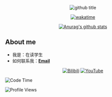 <div align="center">

![github title][github-title]

[![wakatime](https://wakatime.com/badge/user/9d0b5c21-d676-4d92-a8b5-8ad75064523d.svg)](https://wakatime.com/@9d0b5c21-d676-4d92-a8b5-8ad75064523d)

[![Anurag's github stats](https://github-readme-stats.vercel.app/api?username=unqit&show_icons=true&theme=tokyonight)](https://github.com/anuraghazra/github-readme-stats)

</div>

## About me
- 我是：在读学生
- 如何联系我：**[Email](awuquren@gmail.com)**

<div align="center">

[![Bilibili](https://img.shields.io/badge/Bilibili-unqit-blue)](https://space.bilibili.com/1980595138)
[![YouTube](https://img.shields.io/badge/YouTube-unqit-blue)](https://www.youtube.com/channel/UCnN7LWL_lPvQhYq1pfeHEIA)

</div>

[github-title]: https://readme-typing-svg.herokuapp.com/?font=Fira+Code&pause=1000&random=false&width=435&lines=Hi%2C+I%27m+unqit

<!--START_SECTION:waka-->
![Code Time](http://img.shields.io/badge/Code%20Time-1%20hr%2055%20mins-blue)

![Profile Views](http://img.shields.io/badge/Profile%20Views-88-blue)
